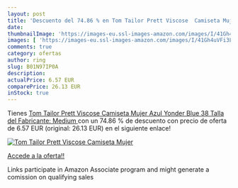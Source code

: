 ```yaml
---
layout: post
title: 'Descuento del 74.86 % en Tom Tailor Prett Viscose  Camiseta Mujer'
date: 
thumbnailImage: 'https://images-eu.ssl-images-amazon.com/images/I/41Gh4uVFi3L._SL200_.jpg'
images: [ 'https://images-eu.ssl-images-amazon.com/images/I/41Gh4uVFi3L._SL200_.jpg' ]
comments: true
category: ofertas
author: ring
slug: B01N97IP0A
description:
actualPrice: 6.57 EUR
comparePrice: 26.13 EUR
inStock: true
---
```


Tienes [Tom Tailor Prett Viscose  Camiseta Mujer  Azul  Yonder Blue   38  Talla del Fabricante: Medium ](https://www.amazon.es/dp/B01N97IP0A/?tag=tolees-21) con un 74.86 % de descuento con precio de oferta de 6.57 EUR (original: 26.13 EUR) en el siguiente enlace!

[![Tom Tailor Prett Viscose  Camiseta Mujer](https://images-eu.ssl-images-amazon.com/images/I/41Gh4uVFi3L._SL200_.jpg)](https://www.amazon.es/dp/B01N97IP0A/?tag=tolees-21)

[Accede a la oferta!!](https://www.amazon.es/dp/B01N97IP0A/?tag=tolees-21)

Links participate in Amazon Associate program and might generate a comission on qualifying sales


